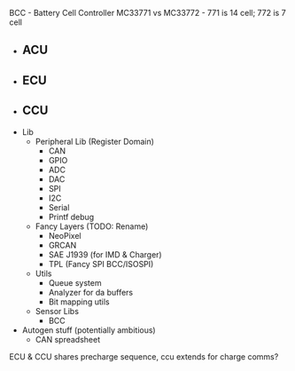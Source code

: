 BCC - Battery Cell Controller
MC33771 vs MC33772 - 771 is 14 cell; 772 is 7 cell

- ACU
    - 
- ECU
    - 
- CCU
    - 
- Lib
    - Peripheral Lib (Register Domain)
        - CAN
        - GPIO
        - ADC
        - DAC
        - SPI
        - I2C
        - Serial
        - Printf debug
    - Fancy Layers (TODO: Rename)
        - NeoPixel
        - GRCAN
        - SAE J1939 (for IMD & Charger)
        - TPL (Fancy SPI BCC/ISOSPI)
    - Utils
        - Queue system
        - Analyzer for da buffers
        - Bit mapping utils
    - Sensor Libs
        - BCC
- Autogen stuff (potentially ambitious)
    - CAN spreadsheet
        
ECU & CCU shares precharge sequence, ccu extends for charge comms?
